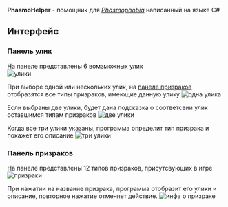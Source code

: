 **PhasmoHelper** - помощник для *[Phasmophobia](https://store.steampowered.com/app/739630/Phasmophobia/)* написанный на языке C#

## Интерфейс

### Панель улик
На панеле представлены 6 вомзможных улик           
![улики](https://i.pinimg.com/originals/07/ed/48/07ed48710086b4bf4eea490226459a62.png)

При выборе одной или нескольких улик, на [панеле призраков](#панель-призраков) отобразятся все типы призраков, имеющие данную улику
![одна улика](https://i.pinimg.com/originals/e9/83/86/e98386ba040c5cf4f32f7f1c3c866ef1.png)

Если выбраны две улики, будет дана подсказка о соответсвии улик оставшимся типам призраков
![две улики](https://i.pinimg.com/originals/f5/f7/e0/f5f7e052f38a6b7435cce9682d75bf89.png)

Когда все три улики указаны, программа определит тип призрака и покажет его описание
![три улики](https://i.pinimg.com/originals/11/b0/1c/11b01ce195fc2b88965e7f05e74ec1c7.png)

### Панель призраков
На панеле представлены 12 типов призраков, присутсвующих в игре     
![призраки](https://i.pinimg.com/originals/f1/36/77/f13677638286b82a046aeb0f457860b3.png)

При нажатии на название призрака, программа отобразит его улики и описание, повторное нажатие отменяет действие.
![инфа о призраке](https://i.pinimg.com/originals/ac/31/90/ac31901dc40e467743b5c5572b6dbe09.png)

